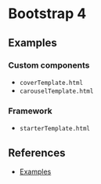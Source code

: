 # Bootstrap 4

## Examples
### Custom components
- `coverTemplate.html`
- `carouselTemplate.html`

### Framework
- `starterTemplate.html`

## References
- [Examples](https://getbootstrap.com/docs/4.3/examples/)